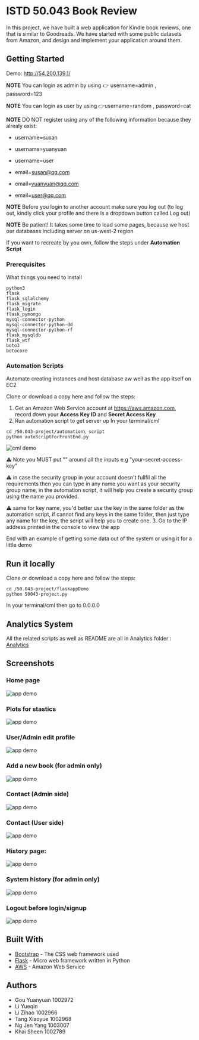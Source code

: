 # ISTD 50.043 Book Review

In this project, we have built a web application for Kindle book reviews, one that is similar to Goodreads. We have started with some public datasets from Amazon, and design and implement your application around them.

## Getting Started

Demo: http://54.200.139.1/

**NOTE** You can login as admin by using 👉 username=admin , password=123

**NOTE** You can login as user by using 👉username=random , password=cat

**NOTE** DO NOT register using any of the following information because they alrealy exist:

* username=susan

* username=yuanyuan

* username=user

* email=susan@qq.com

* email=yuanyuan@qq.com

* email=user@qq.com

**NOTE** Before you login to another account make sure you log out (to log out, kindly click your profile and there is a dropdown button called Log out)

**NOTE** Be patient! It takes some time to load some pages, because we host our databases including server on us-west-2 region 

If you want to recreate by you own, follow the steps under **Automation Script**



### Prerequisites

What things you need to install

```
python3
flask
flask_sqlalchemy
flask_migrate
flask_login
flask_pymongo
mysql-connector-python
mysql-connector-python-dd
mysql-connector-python-rf
flask_mysqldb
flask_wtf
boto3
botocore
```

### Automation Scripts

Automate creating instances and host database aw well as the app itself on EC2

Clone or download a copy here and follow the steps:
1. Get an Amazon Web Service account at https://aws.amazon.com, record down your **Access Key ID** and **Secret Access Key**
2. Run automation script to get server up
In your terminal/cml
```
cd /50.043-project/automation\ script
python autoScriptForFrontEnd.py
```
![cml demo](screenshot/automation1.png)

⚠️ Note you MUST put "" around all the inputs e.g "your-secret-access-key"

⚠️ in case the security group in your account doesn't fullfil all the requirements then you can type in any name you want as your security group name, in the automation script, it will help you create a security group using the name you provided.

⚠️ same for key name, you'd better use the key in the same folder as the automation script, if cannot find any keys in the same folder, then just type any name for the key, the script will help you to create one.
3. Go to the IP address printed in the console to view the app


End with an example of getting some data out of the system or using it for a little demo

## Run it locally

Clone or download a copy here and follow the steps:
```
cd /50.043-project/flaskappDemo
python 50043-project.py
```
In your terminal/cml then go to 0.0.0.0

## Analytics System

All the related scripts as well as README are all in Analytics folder : [Analytics](https://github.com/yqyqyq123/50.043-project/blob/master/Analytics/Readme.md)

## Screenshots
### Home page
![app demo](screenshot/app-screenshot1.png)

### Plots for stastics
![app demo](screenshot/app-screenshot7.png)

### User/Admin edit profile
![app demo](screenshot/app-screenshot8.png)

### Add a new book (for admin only)
![app demo](screenshot/app-screenshot2.png)

### Contact (Admin side)
![app demo](screenshot/app-screenshot3.png)

### Contact (User side)
![app demo](screenshot/app-screenshot4.png)

### History page:
![app demo](screenshot/app-screenshot5.png)

### System history (for admin only)
![app demo](screenshot/app-screenshot6.png)

### Logout before login/signup
![app demo](screenshot/app-screenshot9.png)


## Built With

* [Bootstrap](https://getbootstrap.com/) - The CSS web framework used
* [Flask](https://maven.apache.org/) - Micro web framework written in Python
* [AWS](https://aws.amazon.com) - Amazon Web Service


## Authors
* Gou Yuanyuan 1002972
* Li Yueqin 
* Li Zihao 1002966
* Tang Xiaoyue 1002968
* Ng Jen Yang 1003007
* Khai Sheen 1002789



